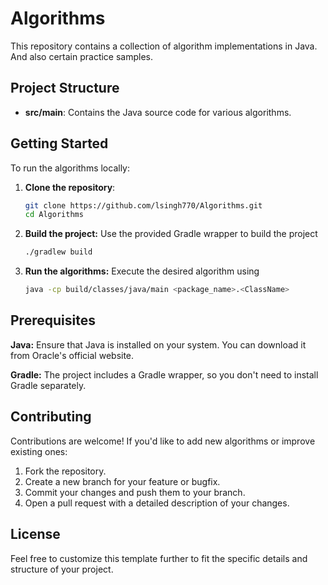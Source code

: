 # Algorithms

This repository contains a collection of algorithm implementations in Java.
And also certain practice samples.

## Project Structure

- **src/main**: Contains the Java source code for various algorithms.

## Getting Started

To run the algorithms locally:

1. **Clone the repository**:
   ```bash
   git clone https://github.com/lsingh770/Algorithms.git
   cd Algorithms
    ```

2. **Build the project:** Use the provided Gradle wrapper to build the project
    ```bash
    ./gradlew build
    ```

3. **Run the algorithms:** Execute the desired algorithm using
    ```bash
    java -cp build/classes/java/main <package_name>.<ClassName>
    ```
## Prerequisites

  **Java:** Ensure that Java is installed on your system. You can download it from Oracle's official website.

  **Gradle:** The project includes a Gradle wrapper, so you don't need to install Gradle separately.

## Contributing

Contributions are welcome! If you'd like to add new algorithms or improve existing ones:

  1. Fork the repository.
  2. Create a new branch for your feature or bugfix.
  3. Commit your changes and push them to your branch.
  4. Open a pull request with a detailed description of your changes.

## License

  Feel free to customize this template further to fit the specific details and structure of your project.
 
